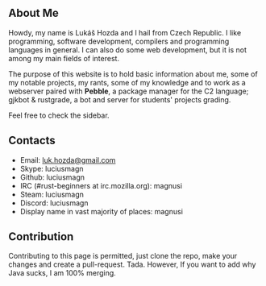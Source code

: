 ## About Me
Howdy, my name is Lukáš Hozda and I hail from Czech Republic.
I like programming, software development, compilers 
and programming languages in general. I can also do some web
development, but it is not among my main fields of interest.

The purpose of this website is to hold basic information
about me, some of my notable projects, my rants, some of my knowledge
and to work as a webserver paired with __Pebble__, a package manager for
the C2 language; gjkbot & rustgrade, a bot and server for students' projects grading.

Feel free to check the sidebar.

## Contacts
* Email: luk.hozda@gmail.com
* Skype: luciusmagn
* Github: luciusmagn
* IRC (#rust-beginners at irc.mozilla.org): magnusi
* Steam: luciusmagn
* Discord: luciusmagn
* Display name in vast majority of places: magnusi

## Contribution
Contributing to this page is permitted, just clone
the repo, make your changes and create a pull-request.
Tada. However, If you want to add why Java
sucks, I am 100% merging.
